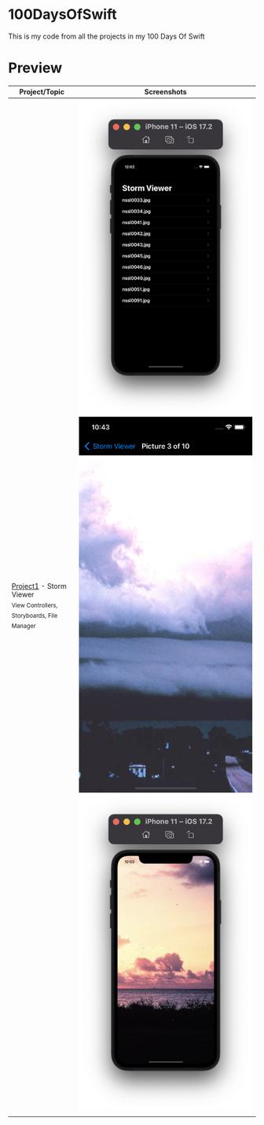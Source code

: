 # 100DaysOfSwift
This is my code from all the projects in my 100 Days Of Swift

# Preview
| Project/Topic | Screenshots |
| --------------|------------ |
| [Project1](https://github.com/AybarsBal/100DaysOfSwift/tree/master/01-Project1%20-%20Storm%20Viewer) - Storm Viewer <br/><sub> View Controllers, Storyboards, File Manager </sub>| ![screen1](https://github.com/AybarsBal/100DaysOfSwift/blob/master/01-Project1%20-%20Storm%20Viewer/screenshots/Screenshot1.png) ![screen2](https://github.com/AybarsBal/100DaysOfSwift/blob/master/01-Project1%20-%20Storm%20Viewer/screenshots/Screenshot2.png) ![screen3](https://github.com/AybarsBal/100DaysOfSwift/blob/master/01-Project1%20-%20Storm%20Viewer/screenshots/Screenshot3.png) |
|||
